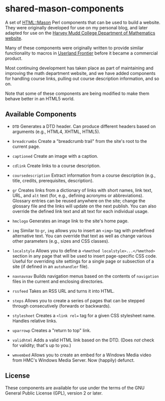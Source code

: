 # shared-mason-components

A set of [HTML::Mason](http://www.masonhq.com/htmlmason) Perl
components that can be used to build a website.  They were
originally developed for use on my personal blog, and later
adapted for use on the [Harvey Mudd College Department of Mathematics website](https://www.math.hmc.edu/).

Many of these components were originally written to provide
similar functionality to macros in [Userland Frontier](http://scripting.com/frontier/beginning/whatFrontierIs.html) before
it became a commercial product.

Most continuing development has taken place as part of maintaining
and improving the math department website, and we have added
components for handling course links, pulling out course
description information, and so on.

Note that some of these components are being modified to make them
behave better in an HTML5 world.


## Available Components


* `DTD` Generates a DTD header.  Can produce different headers
  based on arguments (e.g., HTML4, XHTML, HTML5).

* `breadcrumbs` Create a "breadcrumb trail" from the site's root
  to the current page.

* `captioned` Create an image with a caption.

* `cdlink` Create links to a course description.

* `coursedescription` Extract information from a course
  description (e.g., title, credits, prerequisites, description).

* `gr` Creates links from a dictionary of links with short
  names, link text, URL, and `alt` text (for, e.g., defining acronyms
  or abbreviations).  Glossary entries can be reused anywhere on
  the site; change the glossary file and the links will update on
  the next publish.  You can also override the defined link text
  and alt text for each individual usage.


* `hmclogo` Generates an image link to the site's home page.

* `img` Similar to `gr`, `img` allows you to insert an `<img>`
  tag with predefined alternative text.  You can override that
  text as well as change various other parameters (e.g., sizes and
  CSS classes).

* `localstyle` Allows you to define a `<%method
  localstyle>...</%method>` section in any page that will be used
  to insert page-specific CSS code.  Useful for overriding site
  settings for a single page or subsection of a site (if defined
  in an `autohandler` file).


* `navnavnav` Builds navigation menus based on the contents of
  `navigation` files in the current and enclosing directories.

* `rssfeed` Takes an RSS URL and turns it into HTML.

* `steps` Allows you to create a series of pages that can be
  stepped through consecutively (forwards or backwards).

* `stylesheet` Creates a `<link rel=` tag for a given CSS
  stylesheet name.  Handles relative links.

* `uparrowp` Creates a "return to top" link.

* `validhtml` Adds a valid HTML link based on the DTD.  (Does
  *not* check for validity; that's up to you.)

* `wmvembed` Allows you to create an embed for a Windows Media
  video from HMC's Windows Media Server.  Now (happily) defunct.


## License

These components are available for use under the terms of the GNU General Public License (GPL), version 2 or later.
